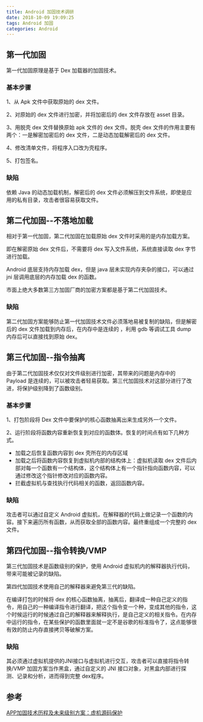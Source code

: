 ```yaml
---
title: Android 加固技术调研
date: 2018-10-09 19:09:25
tags: Android 加固
categories: Android
---
```


## 第一代加固

第一代加固原理是基于 Dex 加载器的加固技术。

### 基本步骤

1、从 Apk 文件中获取原始的 dex 文件。

2、对原始的 dex 文件进行加密，并将加密后的 dex 文件存放在 asset 目录。

3、用脱壳 dex 文件替换原始 apk 文件的 dex 文件。脱壳  dex 文件的作用主要有两个：一是解密加密后的 dex 文件，二是动态加载解密后的 dex 文件。

4、修改清单文件，将程序入口改为壳程序。

5、打包签名。

### 缺陷

依赖 Java 的动态加载机制，解密后的 dex 文件必须解压到文件系统，即使是应用的私有目录，攻击者很容易获取文件。

## 第二代加固--不落地加载

相对于第一代加固，第二代加固在加载原始 dex 文件时采用的是内存加载方案。

即在解密原始 dex 文件后，不需要将 dex 写入文件系统，系统直接读取 dex 字节进行加载。

Android 底层支持内存加载 dex，但是 java 层未实现内存夹杂的接口，可以通过 jni 层调用底层的内存加载 dex 的函数。

市面上绝大多数第三方加固厂商的加密方案都是基于第二代加固技术。

### 缺陷

第二代加固方案能够防止第一代加固技术文件必须落地易被复制的缺陷，但是解密后的 dex 文件加载到内存后，在内存中是连续的 ，利用 gdb 等调试工具 dump 内存后可以直接找到原始 dex。

## 第三代加固--指令抽离

由于第二代加固技术仅仅对文件级别进行加密，其带来的问题是内存中的 Payload 是连续的，可以被攻击者轻易获取。第三代加固技术对这部分进行了改进，将保护级别降到了函数级别。

### 基本步骤

1、打包阶段将 Dex 文件中要保护的核心函数抽离出来生成另外一个文件。

2、运行阶段将函数内容重新恢复到对应的函数体。恢复的时间点有如下几种方式。

- 加载之后恢复函数内容到 dex 壳所在的内存区域
- 加载之后将函数内容恢复到虚拟机内部的结构体上：虚拟机读取 dex 文件后内部对每一个函数有一个结构体，这个结构体上有一个指针指向函数内容，可以通过修改这个指针修改对应的函数内容。
- 拦截虚拟机与查找执行代码相关的函数，返回函数内容。

### 缺陷

攻击者可以通过自定义 Android 虚拟机，在解释器的代码上做记录一个函数的内容。接下来遍历所有函数，从而获取全部的函数内容。最终重组成一个完整的 dex 文件。

## 第四代加固--指令转换/VMP

第三代加固技术是函数级别的保护，使用 Android 虚拟机内的解释器执行代码，带来可能被记录的缺陷。

第四代加固技术使用自己的解释器来避免第三代的缺陷。

在编译打包的时候将 dex 的核心函数抽离，抽离后，翻译成一种自己定义的指令，用自己的一种编译指令进行翻译，把这个指令变一个种，变成其他的指令，这个时候运行的时候通过自己的解释器来解释执行，是自己定义的相关指令。在内存中运行的指令，在某些保护的函数里面就一定不是谷歌的标准指令了，这点能够很有效的防止内存直接拷贝等破解方案。

### 缺陷

其必须通过虚拟机提供的JNI接口与虚拟机进行交互，攻击者可以直接将指令转换/VMP 加固方案当作黑盒，通过自定义的 JNI 接口对象，对黑盒内部进行探测、记录和分析，进而得到完整 dex程序。

## 参考

[APP加固技术历程及未来级别方案：虚机源码保护](https://juejin.im/entry/5a16915e51882575d144a692)